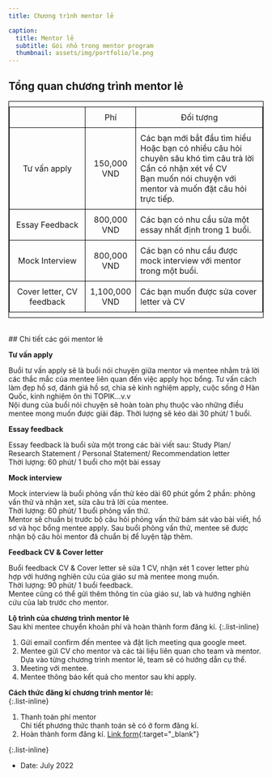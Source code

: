 ```yaml
---
title: Chương trình mentor lẻ

caption:
  title: Mentor lẻ
  subtitle: Gói nhỏ trong mentor program
  thumbnail: assets/img/portfolio/le.png
---
```

<style>
table, th, td {
  border:1px solid black;
  font-size: 1rem; 
  padding-top: 10px; 
  padding-bottom: 10px; 
}
</style>
## Tổng quan chương trình mentor lẻ
<table style="width: 100%">
  <tr>
    <td style="width: 30%"> </td>
    <td style="text-align: center; vertical-align: middle; width: 20%">Phí</td>
    <td style="text-align: center; vertical-align: middle;">Đối tượng</td>
  </tr>
    <tr>
    <td style="text-align: center; vertical-align: middle;">Tư vấn apply</td>
    <td style="text-align: center; vertical-align: middle;">150,000 VND</td>
    <td style="text-align: left; vertical-align: middle; ">Các bạn mới bắt đầu tìm hiểu<br> Hoặc bạn có nhiều câu hỏi chuyên sâu khó tìm câu trả lời<br>Cần có nhận xét về CV <br> Bạn muốn nói chuyện với mentor và muốn đặt câu hỏi trực tiếp. </td>
  </tr>
  <tr>
    <td style="text-align: center; vertical-align: middle;">Essay Feedback</td>
    <td style="text-align: center; vertical-align: middle;">800,000 VND</td>
    <td style="text-align: left; vertical-align: middle;">Các bạn có nhu cầu sửa một essay nhất định trong 1 buổi. </td>
  </tr>  
    <tr>
    <td style="text-align: center; vertical-align: middle;">Mock Interview</td>
    <td style="text-align: center; vertical-align: middle;">800,000 VND</td>
    <td style="text-align: left; vertical-align: middle;">Các bạn có nhu cầu được mock interview với mentor trong một buổi. </td>
  </tr>  
    <tr>
    <td style="text-align: center; vertical-align: middle;">Cover letter, CV feedback</td>
    <td style="text-align: center; vertical-align: middle;">1,100,000 VND</td>
    <td style="text-align: left; vertical-align: middle;">Các bạn muốn được sửa cover letter và CV</td>
  </tr>  
</table>
<br>
## Chi tiết các gói mentor lẻ 

**Tư vấn apply**


 Buổi tư vấn apply sẽ là buổi nói chuyện giữa mentor và mentee nhằm trả lời các thắc mắc của mentee liên quan đến việc apply học bổng. Tư vấn cách làm đẹp hồ sơ, đánh giá hồ sơ, chia sẻ kinh nghiệm apply, cuộc sống ở Hàn Quốc, kinh nghiệm ôn thi TOPIK...v.v
 <br />Nội dung của buổi nói chuyện sẽ hoàn toàn phụ thuộc vào những điều mentee mong muốn được giải đáp. Thời lượng sẽ kéo dài 30 phút/ 1 buổi.

 **Essay feedback**


Essay feedback là buổi sửa một trong các bài viết sau: Study Plan/ Research Statement / Personal Statement/ Recommendation letter
<br> Thời lượng: 60 phút/ 1 buổi cho một bài essay 

**Mock interview**


Mock interview là buổi phỏng vấn thử kéo dài 60 phút gồm 2 phần: phỏng vấn thử và nhận xet, sửa câu trả lời của mentee. 
<br> Thời lượng: 60 phút/ 1 buổi phỏng vấn thử. 
<br> Mentor sẽ chuẩn bị trước bộ câu hỏi phỏng vấn thử bám sát vào bài viết, hồ sơ và học bổng mentee apply. Sau buổi phỏng vấn thử, mentee sẽ được nhận bộ câu hỏi mentor đã chuẩn bị để luyện tập thêm. 

**Feedback CV & Cover letter**


Buổi feedback CV & Cover letter sẽ sửa 1 CV, nhận xét 1 cover letter phù hợp với hướng nghiên cứu của giáo sư mà mentee mong muốn. 
<br> Thời lượng: 90 phút/ 1 buổi feedback. 
<br> Mentee cũng có thể gửi thêm thông tin của giáo sư, lab và hướng nghiên cứu của lab trước cho mentor. 

 **Lộ trình của chương trình mentor lẻ** 
<br/>Sau khi mentee chuyển khoản phí và hoàn thành form đăng kí. 
{:.list-inline}
1. Gửi email confirm đến mentee và đặt lịch meeting qua google meet.
2. Mentee gửi CV cho mentor và các tài liệu liên quan cho team và mentor. Dựa vào từng chương trình mentor lẻ, team sẽ có hướng dẫn cụ thể. 
3. Meeting với mentee. 
4. Mentee thông báo kết quả cho mentor sau khi apply. 

**Cách thức đăng kí chương trình mentor lẻ:**  
{:.list-inline}
1. Thanh toán phí mentor
  <br/> Chi tiết phương thức thanh toán sẽ có ở form đăng kí. 
2. Hoàn thành form đăng kí. [Link form](https://forms.gle/vb5613wWEQbNrDnU6){:target="_blank"}

{:.list-inline}
- Date: July 2022


